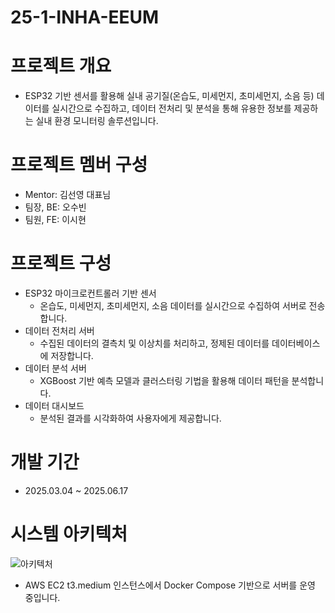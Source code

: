 # 25-1-INHA-EEUM

# 프로젝트 개요
- ESP32 기반 센서를 활용해 실내 공기질(온습도, 미세먼지, 초미세먼지, 소음 등) 데이터를 실시간으로 수집하고, 데이터 전처리 및 분석을 통해 유용한 정보를 제공하는 실내 환경 모니터링 솔루션입니다.

# 프로젝트 멤버 구성
- Mentor: 김선영 대표님
- 팀장, BE: 오수빈
- 팀원, FE: 이시현

# 프로젝트 구성
- ESP32 마이크로컨트롤러 기반 센서
    - 온습도, 미세먼지, 초미세먼지, 소음 데이터를 실시간으로 수집하여 서버로 전송합니다.
- 데이터 전처리 서버
    - 수집된 데이터의 결측치 및 이상치를 처리하고, 정제된 데이터를 데이터베이스에 저장합니다.
- 데이터 분석 서버
    - XGBoost 기반 예측 모델과 클러스터링 기법을 활용해 데이터 패턴을 분석합니다.
- 데이터 대시보드
    - 분석된 결과를 시각화하여 사용자에게 제공합니다.

# 개발 기간
- 2025.03.04 ~ 2025.06.17

# 시스템 아키텍처
![아키텍처](https://github.com/user-attachments/assets/48a03d91-d6ca-4309-82e2-e98bbf07e957)
- AWS EC2 t3.medium 인스턴스에서 Docker Compose 기반으로 서버를 운영 중입니다.